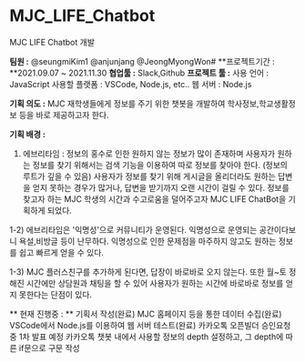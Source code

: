 # MJC_LIFE_Chatbot
MJC LIFE Chatbot 개발 

**팀원 :** @seungmiKim1 @anjunjang @JeongMyongWon#
**프로젝트기간 : **2021.09.07 ~ 2021.11.30
**협업툴 :** Slack,Github 
**프로젝트 툴 :**
  사용 언어 : JavaScript
  사용할 플랫폼 : VSCode, Node.js, etc.. 
  웹 서버 : Node.js

**기획 의도 :** MJC 재학생들에게 정보를 주기 위한 챗봇을 개발하여 학사정보,학교생활정보 등을 바로 제공하고자 한다. 

**기획 배경 :**
  1) 에브리타임 : 정보의 홍수로 인한 원하지 않는 정보가 많이 존재하며 사용자가 원하는 정보를 찾기 위해서는
  검색 기능을 이용하여 따로 정보를 찾아야 한다. (정보의 루트가 깊을 수 있음) 
  사용자가 정보를 찾기 위해 게시글을 올리더라도 원하는 답변을 얻지 못하는 경우가 많거나, 답변을 받기까지 
  오랜 시간이 걸릴 수 있다. 
  정보를 찾고자 하는 MJC 학생의 시간과 수고로움을 덜어주고자 MJC LIFE ChatBot을 기획하게 되었다. 
  
  1-2) 에브리타임은 '익명성'으로 커뮤니티가 운영된다. 익명성으로 운영되는 공간이다보니 욕설,비방글 등이 
  난무하다. 익명성으로 인한 문제점을 마주하지 않고도 원하는 정보를 쉽고 빠르게 얻을 수 있다. 
  
  1-3) MJC 플러스친구를 추가하게 된다면, 답장이 바로바로 오지 않는다. 또한 월~토 정해진 시간에만 상담원과
  채팅을 할 수 있어 사용자가 원하는 시간에 바로바로 정보를 얻지 못한다는 단점이 있다. 
  
** 현재 진행중 : **
  기획서 작성(완료) 
  MJC 홈페이지 등을 통한 데이터 수집(완료) 
  VSCode에서 Node.js를 이용하여 웹 서버 테스트(완료) 
  카카오톡 오픈빌더 승인요청중 
  1차 발표 예정 
  카카오톡 챗봇 내에서 사용할 정보의 depth 설정하고, 그 depth에 따른 if문으로 구문 작성
  

